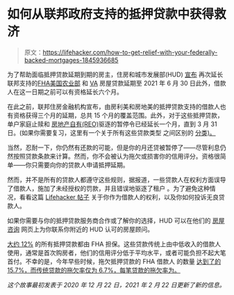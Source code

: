 # 如何从联邦政府支持的抵押贷款中获得救济

> 原文：<https://lifehacker.com/how-to-get-relief-with-your-federally-backed-mortgages-1845936685>

为了帮助面临抵押贷款延期到期的房主，住房和城市发展部(HUD) [宣布](https://www.hud.gov/press/press_releases_media_advisories/hud_no_21_023) 再次延长联邦支持的[FHA](https://www.investopedia.com/terms/f/fhaloan.asp)[美国农业部](https://www.nerdwallet.com/article/mortgages/usda-loan) 和 [VA](https://www.military.com/money/va-loans) 房屋贷款延期至 2021 年 6 月 30 日此外，借款人在这一日期之前可以有资格延长六个月。



在此之前，联邦住房金融机构宣布，由房利美和房地美的抵押贷款支持的借款人也有资格获得三个月的延期，总共 15 个月的覆盖范围。此外，对于这些抵押贷款，单户家庭止赎和 [房地产自有(REO)](https://www.nolo.com/legal-encyclopedia/what-does-mean-property-reo.html)驱逐的暂停令已经延长一个月，直到 3 月 31 日。(如果你需要复习，这里有一个关于所有这些贷款类型 之间区别的 [分类)。](https://americanmortgage.com/pages/mortgage-loan-types)

当然，忍耐一下，你仍然有还款的可能，但是你的月还贷被暂停了——尽管利息仍然按照贷款条款来计算。然而，你不会被认为拖欠或损害你的信用评分。资格很简单——你只需要向你的贷款人申请抵押延期。

然而，并不是所有的贷款人都遵守这些规则，据报道，一些贷款人在权利方面误导了借款人，施加了未经授权的罚款，并且错误地驱逐了租户 。为了避免这种情况，看看这篇 [Lifehacker 帖子](https://twocents.lifehacker.com/know-your-covid-mortgage-forbearance-rights-1846192466) 关于你作为借款人的权利，以及你如何投诉无良贷款人。

如果你需要与你的抵押贷款服务商合作或了解你的选择，HUD 可以在他们的 [房屋咨询](https://apps.hud.gov/offices/hsg/sfh/hcc/hcs.cfm) 网页上为你联系你附近的 HUD 认可的房屋顾问。

[大约 12%](https://www.usatoday.com/story/money/2019/03/25/home-loans-fewer-first-timers-get-mortgages-under-tough-standards/3271050002/) 的所有抵押贷款都由 FHA 担保。这些贷款传统上由中低收入的借款人使用，通常是首次购房者，他们的信用评分低于平均水平，或者可能负担不起大笔首付。不幸的是，今年早些时候，拖欠抵押贷款的 FHA 借款人 的数量 [达到了的 15.7%，而传统贷款的拖欠率仅为 6.7%，每笔贷款的拖欠率为。](https://www.bankrate.com/mortgages/fha-delinquencies-hit-record-high/) 

*这个故事最初发表于 2020 年 12 月 22 日，2021 年 2 月 22 日更新了新的信息。*